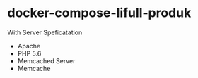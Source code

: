 # docker-compose-lifull-produk

With Server Speficatation

- Apache
- PHP 5.6
- Memcached Server
- Memcache
